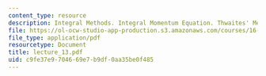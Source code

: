 ```yaml
---
content_type: resource
description: Integral Methods. Integral Momentum Equation. Thwaites' Method
file: https://ol-ocw-studio-app-production.s3.amazonaws.com/courses/16-13-aerodynamics-of-viscous-fluids-fall-2003/c9fe37e9704669e7b9df0aa35be0f485_lecture_13.pdf
file_type: application/pdf
resourcetype: Document
title: lecture_13.pdf
uid: c9fe37e9-7046-69e7-b9df-0aa35be0f485
---
```

